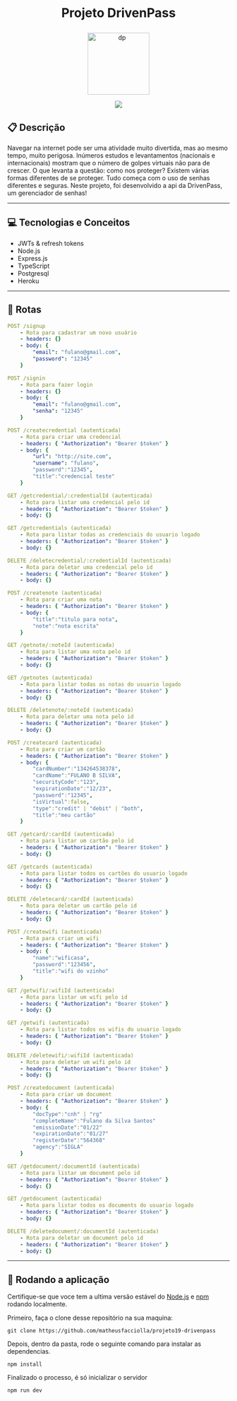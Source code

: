 # <p align = "center"> Projeto DrivenPass </p>

<p align="center">
   <img src="https://user-images.githubusercontent.com/98189571/179160172-7039b844-99f4-473e-b21b-1405b2dfb9af.svg" alt="dp" height="140" width="140"/>
</p>

<p align = "center">
   <img src="https://img.shields.io/badge/author-Matheus_Tassi-4dae71?style=flat-square" />
</p>

## :clipboard: Descrição

Navegar na internet pode ser uma atividade muito divertida, mas ao mesmo tempo, muito perigosa. Inúmeros estudos e levantamentos (nacionais e internacionais) mostram que o número de golpes virtuais não para de crescer. O que levanta a questão: como nos proteger? Existem várias formas diferentes de se proteger. Tudo começa com o uso de senhas diferentes e seguras. Neste projeto, foi desenvolvido a api da DrivenPass, um gerenciador de senhas!

---

## :computer: Tecnologias e Conceitos

- JWTs & refresh tokens
- Node.js
- Express.js
- TypeScript
- Postgresql
- Heroku

---

## :rocket: Rotas

```yml
POST /signup
    - Rota para cadastrar um novo usuário
    - headers: {}
    - body: {
        "email": "fulano@gmail.com",
        "password": "12345"
    }
```

```yml
POST /signin
    - Rota para fazer login
    - headers: {}
    - body: {
        "email": "fulano@gmail.com",
        "senha": "12345"
    }
```

```yml
POST /createcredential (autenticada)
    - Rota para criar uma credencial
    - headers: { "Authorization": "Bearer $token" }
    - body: {
        "url": "http://site.com",
        "username": "fulano",
        "password":"12345",
        "title":"credencial teste"
    }
```

```yml
GET /getcredential/:credentialId (autenticada)
    - Rota para listar uma credencial pelo id
    - headers: { "Authorization": "Bearer $token" }
    - body: {}
```

```yml
GET /getcredentials (autenticada)
    - Rota para listar todas as credenciais do usuario logado
    - headers: { "Authorization": "Bearer $token" }
    - body: {}
```

```yml
DELETE /deletecredential/:credentialId (autenticada)
    - Rota para deletar uma credencial pelo id
    - headers: { "Authorization": "Bearer $token" }
    - body: {}
```

```yml
POST /createnote (autenticada)
    - Rota para criar uma nota
    - headers: { "Authorization": "Bearer $token" }
    - body: {
        "title":"titulo para nota",
        "note":"nota escrita"
    }
```

```yml
GET /getnote/:noteId (autenticada)
    - Rota para listar uma nota pelo id
    - headers: { "Authorization": "Bearer $token" }
    - body: {}
```

```yml
GET /getnotes (autenticada)
    - Rota para listar todas as notas do usuario logado
    - headers: { "Authorization": "Bearer $token" }
    - body: {}
```

```yml
DELETE /deletenote/:noteId (autenticada)
    - Rota para deletar uma nota pelo id
    - headers: { "Authorization": "Bearer $token" }
    - body: {}
```

```yml
POST /createcard (autenticada)
    - Rota para criar um cartão
    - headers: { "Authorization": "Bearer $token" }
    - body: {
        "cardNumber":"134264538378",
        "cardName":"FULANO B SILVA",
        "securityCode":"123",
        "expirationDate":"12/23",
        "password":"12345",
        "isVirtual":false,
        "type":"credit" | "debit" | "both",
        "title":"meu cartão"
    }
```

```yml
GET /getcard/:cardId (autenticada)
    - Rota para listar um cartão pelo id
    - headers: { "Authorization": "Bearer $token" }
    - body: {}
```

```yml
GET /getcards (autenticada)
    - Rota para listar todos os cartões do usuario logado
    - headers: { "Authorization": "Bearer $token" }
    - body: {}
```

```yml
DELETE /deletecard/:cardId (autenticada)
    - Rota para deletar um cartão pelo id
    - headers: { "Authorization": "Bearer $token" }
    - body: {}
```

```yml
POST /createwifi (autenticada)
    - Rota para criar um wifi
    - headers: { "Authorization": "Bearer $token" }
    - body: {
        "name":"wificasa",
        "password":"123456",
        "title":"wifi do vzinho"
    }
```

```yml
GET /getwifi/:wifiId (autenticada)
    - Rota para listar um wifi pelo id
    - headers: { "Authorization": "Bearer $token" }
    - body: {}
```

```yml
GET /getwifi (autenticada)
    - Rota para listar todos os wifis do usuario logado
    - headers: { "Authorization": "Bearer $token" }
    - body: {}
```

```yml
DELETE /deletewifi/:wifiId (autenticada)
    - Rota para deletar um wifi pelo id
    - headers: { "Authorization": "Bearer $token" }
    - body: {}
```

```yml
POST /createdocument (autenticada)
    - Rota para criar um document
    - headers: { "Authorization": "Bearer $token" }
    - body: {
        "docType":"cnh" | "rg" 
        "completeName":"Fulano da Silva Santos"
        "emissionDate":"01/22"
        "expirationDate":"01/27"
        "registerDate":"564368"
        "agency":"SIGLA"
    }
```

```yml
GET /getdocument/:documentId (autenticada)
    - Rota para listar um document pelo id
    - headers: { "Authorization": "Bearer $token" }
    - body: {}
```

```yml
GET /getdocument (autenticada)
    - Rota para listar todos os documents do usuario logado
    - headers: { "Authorization": "Bearer $token" }
    - body: {}
```

```yml
DELETE /deletedocument/:documentId (autenticada)
    - Rota para deletar um document pelo id
    - headers: { "Authorization": "Bearer $token" }
    - body: {}
```

---

## 🏁 Rodando a aplicação

Certifique-se que voce tem a ultima versão estável do [Node.js](https://nodejs.org/en/download/) e [npm](https://www.npmjs.com/) rodando localmente.

Primeiro, faça o clone desse repositório na sua maquina:

```
git clone https://github.com/matheusfacciolla/projeto19-drivenpass
```

Depois, dentro da pasta, rode o seguinte comando para instalar as dependencias.

```
npm install
```

Finalizado o processo, é só inicializar o servidor

```
npm run dev
```
